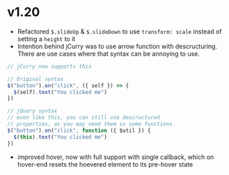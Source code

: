 # v1.20

- Refactored `$.slideUp` & `$.slideDown` to use `transform: scale` instead of setting a `height` to it
- Intention behind jCurry was to use arrow function with descructuring. There are use cases where that syntax can be annoying to use.

```js
// jCurry now supports this

// Original syntax
$("button").on("click", ({ self }) => {
  $(self).text("You clicked me")
})

// jQuery syntax
// even like this, you can still use descructured
// properties, as you may need them in some functions
$("button").on("click", function ({ $util }) {
  $(this).text("You clicked me")
})
```

- improved hover, now with full support with single callback, which on hover-end resets the hoevered element to its pre-hover state
